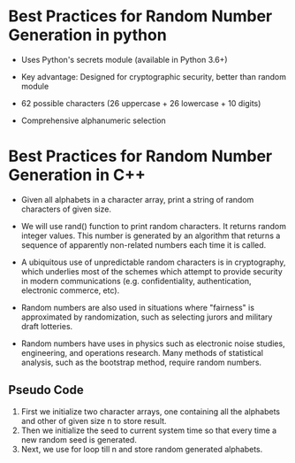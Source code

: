 # Best Practices for Random Number Generation in python

- Uses Python's secrets module (available in Python 3.6+)

- Key advantage: Designed for cryptographic security, better than random module

- 62 possible characters (26 uppercase + 26 lowercase + 10 digits)

- Comprehensive alphanumeric selection




# Best Practices for Random Number Generation in C++

- Given all alphabets in a character array, print a string of random characters of given size.
- We will use rand() function to print random characters. It returns random integer values. This number is generated by an algorithm that returns a sequence of apparently non-related numbers each time it is called.

- A ubiquitous use of unpredictable random characters is in cryptography, which underlies most of the schemes which attempt to provide security in modern communications (e.g. confidentiality, authentication, electronic commerce, etc).
- Random numbers are also used in situations where "fairness" is approximated by randomization, such as selecting jurors and military draft lotteries.
- Random numbers have uses in physics such as electronic noise studies, engineering, and operations research. Many methods of statistical analysis, such as the bootstrap method, require random numbers.

## Pseudo Code


1. First we initialize two character arrays, one containing all the alphabets and other of given size n to store result.
2. Then we initialize the seed to current system time so that every time a new random seed is generated.
3. Next, we use for loop till n and store random generated alphabets. 
